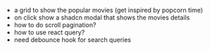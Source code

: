 - a grid to show the popular movies (get inspired by popcorn time)
- on click show a shadcn modal that shows the movies details
- how to do scroll pagination?
- how to use react query?
- need debounce hook for search queries
